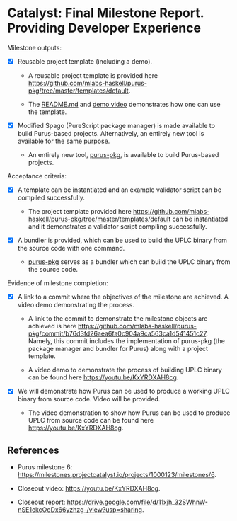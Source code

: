 # Catalyst: Final Milestone Report. Providing Developer Experience

Milestone outputs:

- [x] Reusable project template (including a demo).

  - A reusable project template is provided here <https://github.com/mlabs-haskell/purus-pkg/tree/master/templates/default>.

  - The
    [README.md](https://github.com/mlabs-haskell/purus-pkg/blob/master/README.md)
    and [demo video](https://youtu.be/KxYRDXAH8cg) demonstrates how one can use the template.

- [x] Modified Spago (PureScript package manager) is made available to build Purus-based projects. Alternatively, an entirely new tool is available for the same purpose.

  - An entirely new tool,
    [purus-pkg](https://github.com/mlabs-haskell/purus-pkg/), is available to
    build Purus-based projects.

Acceptance criteria:

- [x] A template can be instantiated and an example validator script can be compiled successfully.

  - The project template provided here
    <https://github.com/mlabs-haskell/purus-pkg/tree/master/templates/default>
    can be instantiated and it demonstrates a validator script compiling
    successfully.

- [x] A bundler is provided, which can be used to build the UPLC binary from the source code with one command.

  - [purus-pkg](https://github.com/mlabs-haskell/purus-pkg/) serves
    as a bundler which can build the UPLC binary from the source code.

Evidence of milestone completion:

- [x] A link to a commit where the objectives of the milestone are achieved. A
  video demo demonstrating the process.

  - A link to the commit to demonstrate the milestone objects are achieved is
    here
    <https://github.com/mlabs-haskell/purus-pkg/commit/b76d3fd26aea6fa0c904a9ca563ca1d541451c27>.
    Namely, this commit includes the implementation of purus-pkg (the package
    manager and bundler for Purus) along with a project template.

  - A video demo to demonstrate the process of building UPLC binary can be found here <https://youtu.be/KxYRDXAH8cg>.

- [x] We will demonstrate how Purus can be used to produce a working UPLC
  binary from source code. Video will be provided.

  - The video demonstration to show how Purus can be used to produce UPLC from
    source code can be found here <https://youtu.be/KxYRDXAH8cg>.

## References

- Purus milestone 6: <https://milestones.projectcatalyst.io/projects/1000123/milestones/6>.

- Closeout video: <https://youtu.be/KxYRDXAH8cg>.

- Closeout report: <https://drive.google.com/file/d/11xjh_32SWhnW-nSE1ckcOoDx66yzhzg-/view?usp=sharing>. 

